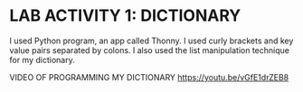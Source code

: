 # LAB ACTIVITY 1: DICTIONARY
I used Python program, an app called Thonny. I used curly brackets and key value pairs separated by colons. I also used the list manipulation technique for my dictionary.

VIDEO OF PROGRAMMING MY DICTIONARY
https://youtu.be/vGfE1drZEB8
